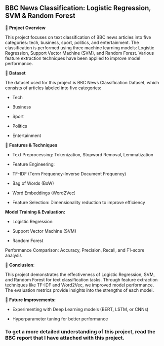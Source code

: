 ## BBC News Classification: Logistic Regression, SVM & Random Forest

📌 **Project Overview**

This project focuses on text classification of BBC news articles into five categories: tech, business, sport, politics, and entertainment. The classification is performed using three machine learning models: Logistic Regression, Support Vector Machine (SVM), and Random Forest. Various feature extraction techniques have been applied to improve model performance.

📂 **Dataset**

The dataset used for this project is BBC News Classification Dataset, which consists of articles labeled into five categories:

- Tech

- Business

- Sport

- Politics

- Entertainment

🚀 **Features & Techniques**

- Text Preprocessing: Tokenization, Stopword Removal, Lemmatization

- Feature Engineering:

- TF-IDF (Term Frequency-Inverse Document Frequency)

- Bag of Words (BoW)

- Word Embeddings (Word2Vec)

- Feature Selection: Dimensionality reduction to improve efficiency

**Model Training & Evaluation:**

- Logistic Regression

- Support Vector Machine (SVM)

- Random Forest

Performance Comparison: Accuracy, Precision, Recall, and F1-score analysis

📝 **Conclusion:**

This project demonstrates the effectiveness of Logistic Regression, SVM, and Random Forest for text classification tasks. Through feature extraction techniques like TF-IDF and Word2Vec, we improved model performance. The evaluation metrics provide insights into the strengths of each model.

📌 **Future Improvements:**

- Experimenting with Deep Learning models (BERT, LSTM, or CNNs)

- Hyperparameter tuning for better performance

### To get a more detailed understanding of this project, read the BBC report that I have attached with this project. 
